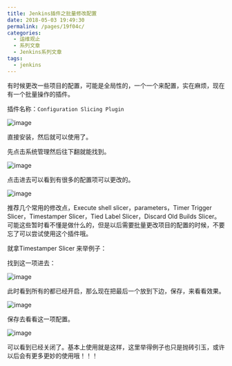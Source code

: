 ```yaml
---
title: Jenkins插件之批量修改配置
date: 2018-05-03 19:49:30
permalink: /pages/19f04c/
categories:
  - 运维观止
  - 系列文章
  - Jenkins系列文章
tags:
  - jenkins
---
```


有时候更改一些项目的配置，可能是全局性的，一个一个来配置，实在麻烦，现在有一个批量操作的插件。

插件名称：`Configuration Slicing Plugin`

![image](https://tva4.sinaimg.cn/large/008k1Yt0ly1grke4ssvbwj315y0akdhe.jpg)

直接安装，然后就可以使用了。

先点击系统管理然后往下翻就能找到。

![image](https://tva3.sinaimg.cn/large/008k1Yt0ly1grke4x8i3qj30tl04xab5.jpg)

点击进去可以看到有很多的配置项可以更改的。

![image](https://tva4.sinaimg.cn/large/008k1Yt0ly1grke52bauxj30q10pl775.jpg)

推荐几个常用的修改点，Execute shell slicer，parameters，Timer Trigger Slicer，Timestamper Slicer，Tied Label Slicer，Discard Old Builds Slicer。可能这些暂时看不懂是做什么的，但是以后需要批量更改项目的配置的时候，不要忘了可以尝试使用这个插件哦。

就拿Timestamper Slicer 来举例子：

找到这一项进去：

![image](https://tva2.sinaimg.cn/large/008k1Yt0ly1grke68rtbej317i0enabs.jpg)

此时看到所有的都已经开启，那么现在把最后一个放到下边，保存，来看看效果。

![image](https://tva2.sinaimg.cn/large/008k1Yt0ly1grke6e3ssxj31740dzwg5.jpg)

保存去看看这一项配置。

![image](https://tvax3.sinaimg.cn/large/008k1Yt0ly1grke6jaw1pj30wx091myl.jpg)

可以看到已经关闭了。基本上使用就是这样，这里举得例子也只是抛砖引玉，或许以后会有更多更妙的使用哦！！！
